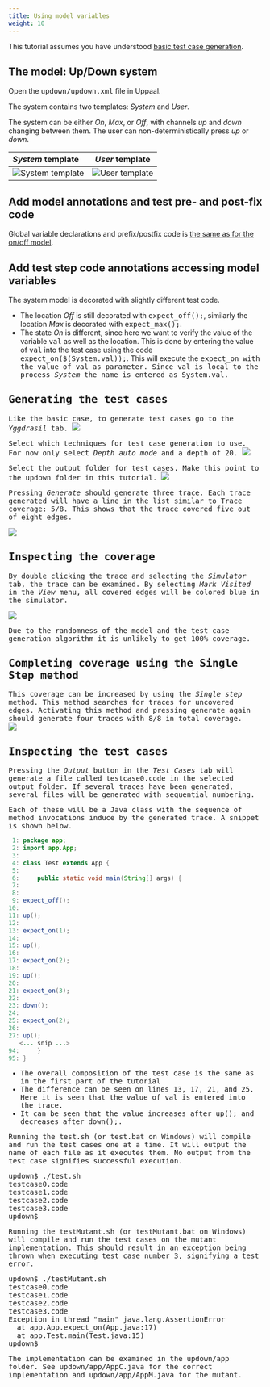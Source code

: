 ```yaml
---
title: Using model variables
weight: 10
---
```

 

This tutorial assumes you have understood [basic test case generation](basic-test-generation). 


## The model: Up/Down system

Open the <tt> updown/updown.xml</tt> file in Uppaal. 

The system contains two templates: _System_ and _User_. 

The system can be either _On_, _Max_, or _Off_, with channels _up_ and _down_ changing between them. The user can non-deterministically press _up_ or _down_.

|_System_ template | _User_ template    | 
|:------------- |:--------------:| 
|![_System_ template](../img/System2.png) | ![_User_ template](../img/User2.png)|

## Add model annotations and test pre- and post-fix code
Global variable declarations and prefix/postfix code is [the same as for the on/off model](basic-test-generation#add-test-cases-specific-model-annotations).

## Add test step code annotations accessing model variables
The system model is decorated with slightly different test code. 

- The location _Off_ is still decorated with <tt>expect_off();</tt>, similarly the location _Max_ is decorated with <tt>expect_max();</tt>. 
- The state _On_ is different, since here we want to verify the value of the variable <tt>val</tt> as well as the location. This is done by entering the value of <tt>val</tt> into the test case using the code <tt>
expect_on($(System.val));</tt>. This will execute the <tt>expect_on<tt> with the value of <tt>val</tt> as parameter. Since <tt>val</tt> is local to the process _System_ the name is entered as <tt>System.val</tt>. 

## Generating the test cases
Like the basic case, to generate test cases go to the _*Yggdrasil*_ tab.
<img src="ygg-tab2.png">

Select which techniques for test case generation to use. For now only select _*Depth auto mode*_ and a depth of 20.
<img src="ygg-tab-options.png">


Select the output folder for test cases. Make this point to the <tt>updown</tt> folder in this tutorial. 
<img src="ygg-output2.png">

Pressing _*Generate*_ should generate three trace. Each trace generated will have a line in the list similar to <tt>Trace coverage: 5/8</tt>. This shows that the trace covered five out of eight edges. 

<img src="ygg-generate2.png">

## Inspecting the coverage 

By double clicking the trace and selecting the _*Simulator*_ tab, the trace can be examined. By selecting _*Mark Visited*_ in the _*View*_ menu, all covered edges will be colored blue in the simulator. 

<img src="ygg-simulator2.png">

Due to the randomness of the model and the test case generation algorithm it is unlikely to get 100% coverage.

## Completing coverage using the Single Step method

This coverage can be increased by using the _*Single step*_ method. This method searches for traces for uncovered edges.
Activating this method and pressing generate again should generate four traces with <tt>8/8</tt> in total coverage. <br/>
<img src="ygg-generate3.png">


## Inspecting the test cases
Pressing the _*Output*_ button in the _*Test Cases*_ tab will generate a file called <tt>testcase0.code</tt> in the selected output folder. If several traces have been generated, several files will be generated with sequential numbering. 

Each of these will be a Java class with the sequence of method invocations induce by the generated trace. A snippet is shown below.
``` java 
 1: package app;
 2: import app.App;
 3: 
 4: class Test extends App {
 5: 
 6:     public static void main(String[] args) {
 7: 
 8: 
 9: expect_off();
10: 
11: up();
12: 
13: expect_on(1);
14: 
15: up();
16: 
17: expect_on(2);
18: 
19: up();
20: 
21: expect_on(3);
22: 
23: down();
24: 
25: expect_on(2);
26: 
27: up();
   <... snip ...>
94:     }
95: }
```

- The overall composition of the test case is the same as in the first part of the tutorial
- The difference can be seen on lines 13, 17, 21, and 25. Here it is seen that the value of <tt>val</tt> is entered into the trace. 
- It can be seen that the value increases after <tt>up();</tt> and decreases after <tt>down();</tt>.

Running the <tt>test.sh</tt> (or <tt>test.bat</tt> on Windows) will compile and run the test cases one at a time. 
It will output the name of each file as it executes them.
No output from the test case signifies successful execution. 
<pre>
updown$ ./test.sh 
testcase0.code
testcase1.code
testcase2.code
testcase3.code
updown$
</pre>
</p>
<p>
Running the <tt>testMutant.sh</tt> (or <tt>testMutant.bat</tt> on Windows) will compile and run the test cases on the mutant implementation. 
This should result in an exception being thrown when executing test case number 3, signifying a test error. 
<pre>
updown$ ./testMutant.sh 
testcase0.code
testcase1.code
testcase2.code
testcase3.code
Exception in thread "main" java.lang.AssertionError
  at app.App.expect_on(App.java:17)
  at app.Test.main(Test.java:15)
updown$
</pre>

The implementation can be examined in the <tt>updown/app</tt> folder. See <tt> updown/app/AppC.java</tt> for the correct implementation and <tt>updown/app/AppM.java </tt> for the mutant. 
